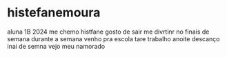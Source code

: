 # histefanemoura
aluna 1B 2024
me chemo histfane gosto de sair me divrtinr no finais de semana
durante a semana venho pra escola tare trabalho anoite descanço 
inai de semna vejo meu namorado
